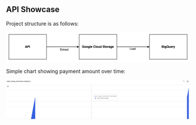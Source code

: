 ## API Showcase 


Project structure is as follows:

![alt text](image.png)



Simple chart showing payment amount over time:


![alt text](image-1.png)